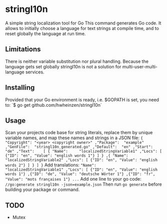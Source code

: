 # stringl10n
A simple string localization tool for Go
This command generates Go code. It allows to initially choose a language for text strings at compile time, and to reset globally the language at run time.

## Limitations
There is neither variable substitution nor plural handling.
Because the language gets set globally stringl10n is not a solution for multi-user-multi-language services.

## Installing
Provided that your Go environment is ready, i.e. $GOPATH is set, you need to:
`$ go get github.com/hwheinzen/stringl10n`

## Usage
Scan your projects code base for string literals, replace them by unique variable names, and map these names and strings in a JSON file:
`
{
	"Copyright": "<year> <copyright owner>"
	,"Package":  "example"
	,"GenFile":  "stringl10n_generated.go"
	,"Default":  "en"
	,"Start":    "de"
	,"Text":	[
		{
			"Name":     "localizedStringVariable1"
			,"Locs": [
				 {"ID": "en", "Value": "english words 1"}
			]
		}
		,{
			"Name":     "localizedStringVariable2"
			,"Locs": [
				 {"ID": "en", "Value": "english words 2"}
			]
		}
	]
}
`
Add translations:
`
			"Name":     "localizedStringVariable1"
			,"Locs": [
				 {"ID": "en", "Value": "english words 1"}
				,{"ID": "de", "Value": "deutsche Wörter 1"}
				,{"ID": "fr", "Value": "mots françaises 1"}
				...
`
Add one line to your go code:
`
//go:generate stringl10n -json=example.json
`
Then run `go generate` before building your package or command.

## TODO
- Mutex
